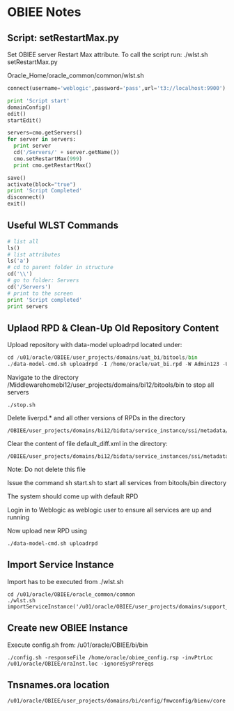 # OBIEE Notes

## Script: setRestartMax.py
Set OBIEE server Restart Max attribute. To call the script run: ./wlst.sh setRestartMax.py

Oracle_Home/oracle_common/common/wlst.sh

```python
connect(username='weblogic',password='pass',url='t3://localhost:9900')

print 'Script start'
domainConfig()
edit()
startEdit()

servers=cmo.getServers()
for server in servers:
  print server
  cd('/Servers/' + server.getName())
  cmo.setRestartMax(999)
  print cmo.getRestartMax()

save()
activate(block="true")
print 'Script Completed'
disconnect()
exit()
```
## Useful WLST Commands

```python
# list all
ls()
# list attributes
ls('a')
# cd to parent folder in structure
cd('\\')
# go to folder: Servers
cd('/Servers')
# print to the screen
print 'Script completed'
print servers
```

## Uplaod RPD & Clean-Up Old Repository Content

Upload repository with data-model uploadrpd located under:

```Python
cd /u01/oracle/OBIEE/user_projects/domains/uat_bi/bitools/bin
./data-model-cmd.sh uploadrpd -I /home/oracle/uat_bi.rpd -W Admin123 -U weblogic -P pass -SI uat_instance
```

Navigate to the directory /Middlewarehomebi12/user_projects/domains/bi12/bitools/bin to stop all servers

```Shell
./stop.sh 
```
Delete liverpd.* and all other versions of RPDs in the directory 

```Shell
/OBIEE/user_projects/domains/bi12/bidata/service_instance/ssi/metadata/datamodel/customizations          
```

Clear the content of file default_diff.xml in the directory:
```Shell
/OBIEE/user_projects/domains/bi12/bidata/service_instances/ssi/metadata/datamodel/customizations/default
```

Note: Do not delete this file

Issue the command sh start.sh to start all services from bitools/bin directory

The system should come up with default RPD

Login in to Weblogic as weblogic user to ensure all services are up and running

Now upload new RPD using

```Shell
./data-model-cmd.sh uploadrpd
```

## Import Service Instance

Import has to be executed from ./wlst.sh

```Shell
cd /u01/oracle/OBIEE/oracle_common/common
./wlst.sh
importServiceInstance('/u01/oracle/OBIEE/user_projects/domains/support_bi','support_instance','/home/orafexobiee/prod_instance20190725.bar',true,true,true,'Admin123')
```

## Create new OBIEE Instance

Execute config.sh from: /u01/oracle/OBIEE/bi/bin

```Shell
./config.sh -responseFile /home/oracle/obiee_config.rsp -invPtrLoc /u01/oracle/OBIEE/oraInst.loc -ignoreSysPrereqs
```
## Tnsnames.ora location

```Shell
/u01/oracle/OBIEE/user_projects/domains/bi/config/fmwconfig/bienv/core
```
